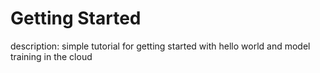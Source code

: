# Getting Started 

description: simple tutorial for getting started with hello world and model training in the cloud

